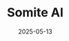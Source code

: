 ---  
layout: startup_page  
title: "Somite AI"  
id: "somite.ai"  
permalink: "/somiteaisomite.ai05132025/"  
website: "https://somite.ai/"  
funding_round: "Series A"  
funding_amount: "$47M"  
investors: "Khosla Ventures, SciFi VC, the Chan Zuckerberg Initiative, Fusion Fund, Ajinomoto Group Ventures, Pitango HealthTech, TechAviv, Harpoon Ventures, Dr. R. Martin Chavez, Fidji Simo"  
about: "Somite AI is a TechBio company leveraging foundation models and proprietary AI to accelerate human cell therapy development. They are building DeltaStem, a platform and foundation model designed to revolutionize the production of human cells, targeting key therapeutic programs such as those for type 1 diabetes and muscular diseases. Their proprietary capsule technology generates cell state transition data at unprecedented scale, driving the development of novel cell differentiation protocols."  
markets: "TechBio, AI, Cell Therapy, Biotechnology, Artificial Intelligence (AI)"  
hq: "Boston, Massachusetts, United States"  
founded_year: "2023"  
linkedin: "https://www.linkedin.com/company/somite-therapeutics"  
twitter: "https://twitter.com/SomiteAi"  
instagram: ""  
facebook: ""  
crunchbase: "https://www.crunchbase.com/organization/somite"  
pitchbook: "https://pitchbook.com/profiles/company/541435-15"  

date_display: "13-May-2025"  
date: "2025-05-13"

# SEO Optimization  
meta_title: "Somite AI - Series A Funding ($47M)"  
meta_description: "Somite AI, Somite AI is a TechBio company leveraging foundation models and proprietary AI to accelerate human cell therapy development. They are building DeltaSt..."  
meta_keywords: "Somite AI, TechBio, AI, Cell Therapy, Biotechnology, Artificial Intelligence (AI), Series A funding"  
canonical_url: "https://startup.projectstartups.com/somiteaisomite.ai05132025/"  
---